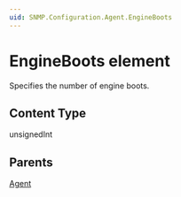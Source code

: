 ```yaml
---
uid: SNMP.Configuration.Agent.EngineBoots
---
```


# EngineBoots element

Specifies the number of engine boots.

## Content Type

unsignedInt

## Parents

[Agent](xref:SNMP.Configuration.Agent)

